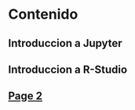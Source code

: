 # Contenido
## Introduccion a Jupyter 
## Introduccion a R-Studio
## <a href="python-clase1.ipynb">Page 2</a>
